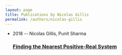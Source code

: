 ```yaml
---
layout: page
title: Publications by Nicolas Gillis
permalink: /authors/nicolas-gillis
---
```


<ul class="post-list">
<li><span class='post-meta'>2018 -- Nicolas Gillis, Punit Sharma</span><h3><a class='post-link' href="{{ site.baseurl }}/finding-the-nearest-positive-real-system">Finding the Nearest Positive-Real System</a></h3></li>

</ul>
